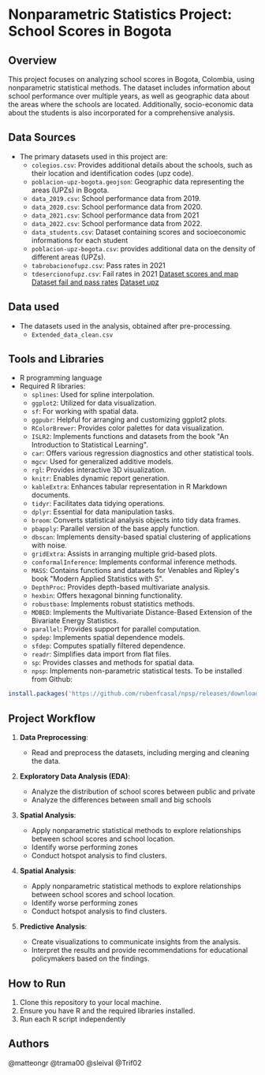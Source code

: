 # Nonparametric Statistics Project: School Scores in Bogota

## Overview
This project focuses on analyzing school scores in Bogota, Colombia, using nonparametric statistical methods. The dataset includes information about school performance over multiple years, as well as geographic data about the areas where the schools are located. Additionally, socio-economic data about the students is also incorporated for a comprehensive analysis.


## Data Sources
- The primary datasets used in this project are:
  - `colegios.csv`: Provides additional details about the schools, such as their location and identification codes (upz code).
  - `poblacion-upz-bogota.geojson`: Geographic data representing the areas (UPZs) in Bogota.
  - `data_2019.csv`: School performance data from 2019.
  - `data_2020.csv`: School performance data from 2020.
  - `data_2021.csv`: School performance data from 2021
  - `data_2022.csv`: School performance data from 2022.
  - `data_students.csv`: Dataset containing scores and socioeconomic informations for each student
  - `poblacion-upz-bogota.csv`: provides additional data on the density of different areas (UPZs).
  - `tabrobacionofupz.csv`: Pass rates in 2021
  - `tdesercionofupz.csv`: Fail rates in 2021
  [Dataset scores and map](https://datosabiertos.bogota.gov.co/dataset/resultados-pruebas-saber-11-bogota-d-c)
  [Dataset fail and pass rates](https://datosabiertos.bogota.gov.co/en/dataset/tasa-de-desercion-escolar-en-colegios-oficiales-por-upz-bogota-d-c)
  [Dataset upz](https://datosabiertos.bogota.gov.co/dataset/colegios-bogota-d-c)


## Data used
- The datasets used in the analysis, obtained after pre-processing.
  - `Extended_data_clean.csv`

## Tools and Libraries
- R programming language
- Required R libraries:
  - `splines`: Used for spline interpolation.
  - `ggplot2`: Utilized for data visualization.
  - `sf`: For working with spatial data.
  - `ggpubr`: Helpful for arranging and customizing ggplot2 plots.
  - `RColorBrewer`: Provides color palettes for data visualization.
  - `ISLR2`: Implements functions and datasets from the book "An Introduction to Statistical Learning".
  - `car`: Offers various regression diagnostics and other statistical tools.
  - `mgcv`: Used for generalized additive models.
  - `rgl`: Provides interactive 3D visualization.
  - `knitr`: Enables dynamic report generation.
  - `kableExtra`: Enhances tabular representation in R Markdown documents.
  - `tidyr`: Facilitates data tidying operations.
  - `dplyr`: Essential for data manipulation tasks.
  - `broom`: Converts statistical analysis objects into tidy data frames.
  - `pbapply`: Parallel version of the base apply function.
  - `dbscan`: Implements density-based spatial clustering of applications with noise.
  - `gridExtra`: Assists in arranging multiple grid-based plots.
  - `conformalInference`: Implements conformal inference methods.
  - `MASS`: Contains functions and datasets for Venables and Ripley's book "Modern Applied Statistics with S".
  - `DepthProc`: Provides depth-based multivariate analysis.
  - `hexbin`: Offers hexagonal binning functionality.
  - `robustbase`: Implements robust statistics methods.
  - `MDBED`: Implements the Multivariate Distance-Based Extension of the Bivariate Energy Statistics.
  - `parallel`: Provides support for parallel computation.
  - `spdep`: Implements spatial dependence models.
  - `sfdep`: Computes spatially filtered dependence.
  - `readr`: Simplifies data import from flat files.
  - `sp`: Provides classes and methods for spatial data.
  - `npsp`: Implements non-parametric statistical tests. To be installed from Github:
```R
install.packages('https://github.com/rubenfcasal/npsp/releases/download/v0.7-10/npsp_0.7-10.zip',repos = NULL)
```



## Project Workflow
1. **Data Preprocessing**: 
   - Read and preprocess the datasets, including merging and cleaning the data.

2. **Exploratory Data Analysis (EDA)**:
   - Analyze the distribution of school scores between public and private
   - Analyze the differences between small and big schools

3. **Spatial Analysis**:
   - Apply nonparametric statistical methods to explore relationships between school scores and school location.
   - Identify worse performing zones
   - Conduct hotspot analysis to find clusters.

3. **Spatial Analysis**:
   - Apply nonparametric statistical methods to explore relationships between school scores and school location.
   - Identify worse performing zones
   - Conduct hotspot analysis to find clusters.

4. **Predictive Analysis**:
   - Create visualizations to communicate insights from the analysis.
   - Interpret the results and provide recommendations for educational policymakers based on the findings.


## How to Run
1. Clone this repository to your local machine.
2. Ensure you have R and the required libraries installed.
3. Run each R script independently 

## Authors
@matteongr
@trama00
@sleival
@Trif02

